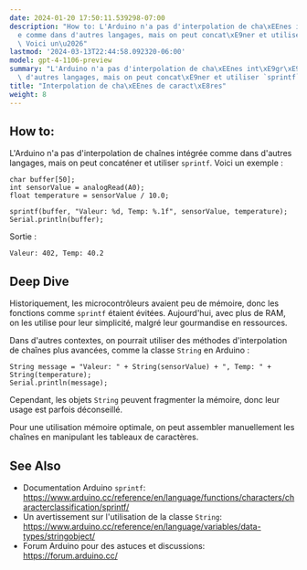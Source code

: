 ```yaml
---
date: 2024-01-20 17:50:11.539298-07:00
description: "How to: L'Arduino n'a pas d'interpolation de cha\xEEnes int\xE9gr\xE9\
  e comme dans d'autres langages, mais on peut concat\xE9ner et utiliser `sprintf`.\
  \ Voici un\u2026"
lastmod: '2024-03-13T22:44:58.092320-06:00'
model: gpt-4-1106-preview
summary: "L'Arduino n'a pas d'interpolation de cha\xEEnes int\xE9gr\xE9e comme dans\
  \ d'autres langages, mais on peut concat\xE9ner et utiliser `sprintf`."
title: "Interpolation de cha\xEEnes de caract\xE8res"
weight: 8
---
```


## How to:
L'Arduino n'a pas d'interpolation de chaînes intégrée comme dans d'autres langages, mais on peut concaténer et utiliser `sprintf`. Voici un exemple :

```Arduino
char buffer[50];
int sensorValue = analogRead(A0);
float temperature = sensorValue / 10.0;

sprintf(buffer, "Valeur: %d, Temp: %.1f", sensorValue, temperature);
Serial.println(buffer);
```

Sortie :
```
Valeur: 402, Temp: 40.2
```

## Deep Dive
Historiquement, les microcontrôleurs avaient peu de mémoire, donc les fonctions comme `sprintf` étaient évitées. Aujourd'hui, avec plus de RAM, on les utilise pour leur simplicité, malgré leur gourmandise en ressources.

Dans d'autres contextes, on pourrait utiliser des méthodes d'interpolation de chaînes plus avancées, comme la classe `String` en Arduino :

```Arduino
String message = "Valeur: " + String(sensorValue) + ", Temp: " + String(temperature);
Serial.println(message);
```

Cependant, les objets `String` peuvent fragmenter la mémoire, donc leur usage est parfois déconseillé.

Pour une utilisation mémoire optimale, on peut assembler manuellement les chaînes en manipulant les tableaux de caractères.

## See Also
- Documentation Arduino `sprintf`: https://www.arduino.cc/reference/en/language/functions/characters/characterclassification/sprintf/
- Un avertissement sur l'utilisation de la classe `String`: https://www.arduino.cc/reference/en/language/variables/data-types/stringobject/
- Forum Arduino pour des astuces et discussions: https://forum.arduino.cc/
